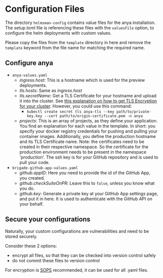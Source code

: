 # Configuration Files
The directory `helmsman-config` contains value files for the anya installation. The setup.toml file is referencing these files with the `valuesFile` option, to configure the helm deployments with custom values.

Please copy the files from the `template` directory in here and remove the `template` keyword from the file name for matching the required name.

## Configure anya
- `anya-values.yaml`
  - _ingress.host_: This is a hostname which is used for the preview deployments.
  - _tls.hosts_: Same as _ingress.host_
  - _tls.secretName_: Get a TLS Certificate for your hostname and upload it into the cluster. See [this explanation on how to get TLS Encryption for your cluster](../docs/TLS_HTTPS.md). However, you could use this command:
    - `kubectl create secret tls anya-tls --key path/to/private-key.key --cert path/to/origin-certificate.pem -n anya`
  - _projects_: This is an array of projects, as they define your application. You find an explanation for each value in the template. In short: you specify your docker registry credentials for pushing and pulling your container images. Additionally, you define the production hostname and its TLS Certificate name. Note: the certificates need to be created in their respective namespace. So the certificate for the production environment needs to be present in the namespace 'production'.
  The ssh key is for your GitHub repository and is used to pull your code.
- `brigade-github-app-values.yaml`
  - _github.appID_: Here you need to provide the id of the GitHub App, you created.
  - _github.checkSuiteOnPR_: Leave this to `false`, unless you know what you do.
  - _github.key_: Generate a private key at your GitHub App settings page, and put it in here. It is used to authenticate with the GitHub API on your behalf.


## Secure your configurations
Naturally, your custom configurations are vulnerabilities and need to be stored securely.

Consider these 2 options:
- encrypt all files, so that they can be checked into version control safely
- do not commit these files to version control


For encryption is [SOPS](https://github.com/mozilla/sops) recommended, it can be used for all .yaml files.
